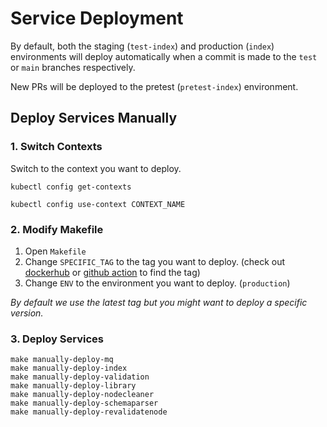 # Service Deployment

By default, both the staging (`test-index`) and production (`index`) environments will deploy automatically when a commit is made to the `test` or `main` branches respectively.

New PRs will be deployed to the pretest (`pretest-index`) environment.

## Deploy Services Manually

### 1. Switch Contexts

Switch to the context you want to deploy.

```
kubectl config get-contexts

kubectl config use-context CONTEXT_NAME
```

### 2. Modify Makefile

1. Open `Makefile`
2. Change `SPECIFIC_TAG` to the tag you want to deploy. (check out [dockerhub](https://hub.docker.com/r/murmurations/index/tags) or [github action](https://github.com/MurmurationsNetwork/MurmurationsServices/runs/3836865026?check_suite_focus=true#step:4:191) to find the tag)
3. Change `ENV` to the environment you want to deploy. (`production`)

_By default we use the latest tag but you might want to deploy a specific version._

### 3. Deploy Services

```
make manually-deploy-mq
make manually-deploy-index
make manually-deploy-validation
make manually-deploy-library
make manually-deploy-nodecleaner
make manually-deploy-schemaparser
make manually-deploy-revalidatenode
```
